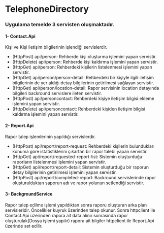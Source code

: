 # TelephoneDirectory
### Uygulama temelde 3 servisten oluşmaktadır.
#### 1- Contact.Api
Kişi ve Kişi iletişim bilgilerinin işlendiği servislerdir. 
- (HttpPost) api/person: Rehberde kişi oluşturma işlemini yapan servistir.
- (HttpDelete) api/person:  Rehberde kişi kaldırma işlemini yapan servistir.
- (HttpGet) api/person: Rehberdeki kişilerin listelenmesi işlemini yapan servistir.
- (HttpGet) api/person/person-detail: Rehberdeki bir kişiyle ilgili iletişim bilgilerinin de yer aldığı detay bilgilerinin getirilmesi sağlayan servistir.
- (HttpGet) api/person/location-detail: Rapor servisinin location detayında bilgileri backround servislere ileten servistir.
- (HttpPost) api/personcontact: Rehberdeki kişiye iletişim bilgisi ekleme işlemini yapan servistir.
- (HttpDelete) api/personcontact:  Rehberdeki kişiden iletişim bilgisi kaldırma işlemini yapan servistir.
#### 2- Report.Api
Rapor talep işlemlerinin yapıldığı servislerdir.
- (HttpPost) api/report/report-request: Rehberdeki kişilerin bulundukları konuma göre istatistiklerini çıkartan bir rapor talebi yapan servistir.
- (HttpGet) api/report/requested-report-list: Sistemin oluşturduğu raporların listelenmesi işlemini yapan servistir.
- (HttpGet) api/report/report-detail: Sistemin oluşturduğu bir raporun detay bilgilerinin getirilmesi işlemini yapan servistir.
- (HttpPost) api/report/completed-report: Backround servislerinde rapor oluşturulduktan saporun adı ve rapor yolunun setlendiği servistir.
#### 3- BackgroundService
Rapor talep edilme işlemi yapıldıktan sonra raporu oluşturan arka plan servisleridir. Öncelikler kuyruk üzerinden talep okunur. Sonra httpclient ile  Contact.Api üzerinden rapora ait data alınır sonrasında rapor oluşturulak(Dosya işlemi yapılır) rapora ait bilgiler httpclient ile Report.Api  üzerinde set edilir. 
